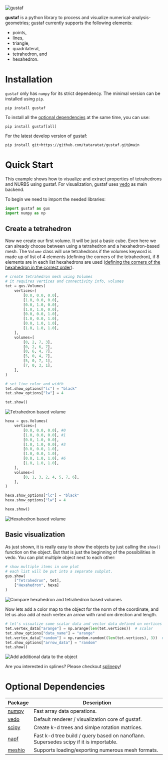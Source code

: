 ![gustaf](docs/source/gustaf-logo.png)

__gustaf__ is a python library to process and visualize numerical-analysis-geometries;
gustaf currently supports the following elements:
- points,
- lines,
- triangle,
- quadrilateral,
- tetrahedron, and
- hexahedron.

# Installation
`gustaf` only has `numpy` for its strict dependency. The minimal version can be installed using `pip`.
```
pip install gustaf
```
To install all the [optional dependencies](#optional-dependencies) at the same time, you can use:
```
pip install gustaf[all]
```
For the latest develop version of gustaf:
```
pip install git+https://github.com/tataratat/gustaf.git@main
```

# Quick Start
This example shows how to visualize and extract properties of tetrahedrons and NURBS using gustaf.
For visualization, gustaf uses [vedo](https://vedo.embl.es) as main backend.

To begin we need to import the needed libraries:

```python
import gustaf as gus
import numpy as np
```
## Create a tetrahedron
Now we create our first volume. It will be just a basic cube. Even here we can
already choose between using a tetrahedron and a hexahedron-based
mesh. The `Volume` class will use tetrahedrons if the volumes keyword is made
up of list of 4 elements (defining the corners of the tetrahedron), if 8
elements are in each list hexahedrons are used ([defining the corners of the hexahedron in the correct order](https://tataratat.github.io/gustaf/gustaf.utils.html#gustaf.utils.connec.make_hexa_volumes)).
```python
# create tetrahedron mesh using Volumes
# it requires vertices and connectivity info, volumes
tet = gus.Volumes(
    vertices=[
        [0.0, 0.0, 0.0],
        [1.0, 0.0, 0.0],
        [0.0, 1.0, 0.0],
        [1.0, 1.0, 0.0],
        [0.0, 0.0, 1.0],
        [1.0, 0.0, 1.0],
        [0.0, 1.0, 1.0],
        [1.0, 1.0, 1.0],
    ],
    volumes=[
        [0, 2, 7, 3],
        [0, 2, 6, 7],
        [0, 6, 4, 7],
        [5, 0, 4, 7],
        [5, 0, 7, 1],
        [7, 0, 3, 1],
    ],
)

# set line color and width
tet.show_options["lc"] = "black"
tet.show_options["lw"] = 4

tet.show()
```
![Tetrahedron based volume](docs/source/_static/tet.png)
```python
hexa = gus.Volumes(
    vertices=[
        [0.0, 0.0, 0.0], #0
        [1.0, 0.0, 0.0], #1
        [0.0, 1.0, 0.0],
        [1.0, 1.0, 0.0], #3
        [0.0, 0.0, 1.0],
        [1.0, 0.0, 1.0],
        [0.0, 1.0, 1.0], #6
        [1.0, 1.0, 1.0],
    ],
    volumes=[
        [0, 1, 3, 2, 4, 5, 7, 6],
    ],
)

hexa.show_options["lc"] = "black"
hexa.show_options["lw"] = 4

hexa.show()
```
![Hexahedron based volume](docs/source/_static/quad.png)
## Basic visualization

As just shown, it is really easy to show the objects by just calling the
`show()` function on the object. But that is just the beginning of the
possibilities in vedo. You can plot multiple object next to each other:
```python
# show multiple items in one plot
# each list will be put into a separate subplot.
gus.show(
    ["Tetrahedron", tet],
    ["Hexahedron", hexa]
)
```
![Compare hexahedron and tetrahedron based volumes](docs/source/_static/tet_quad.png)

Now lets add a color map to the object for the norm of the
coordinate, and let us also add at each vertex an arrow with rand om direction
and length.
```python
# let's visualize some scalar data and vector data defined on vertices
tet.vertex_data["arange"] = np.arange(len(tet.vertices))  # scalar
tet.show_options["data_name"] = "arange"
tet.vertex_data["random"] = np.random.random((len(tet.vertices), 3))  # vector
tet.show_options["arrow_data"] = "random"
tet.show()
```
![Add additional data to the object](docs/source/_static/tet_vertex_data.png)

Are you interested in splines?
Please checkout [splinepy](https://tataratat.github.io/splinepy/)!


# Optional Dependencies
| Package | Description |
| ------- | ----------- |
| [numpy](https://numpy.org) | Fast array data operations. |
| [vedo](https://vedo.embl.es) | Default renderer / visualization core of gustaf. |
| [scipy](https://scipy.org) | Create k-d trees and simlpe rotation matrices.|
| [napf](https://github.com/tataratat/napf) | Fast k-d tree build / query based on nanoflann. Supersedes scipy if it is importable. |
| [meshio](https://github.com/nschloe/meshio) | Supports loading/exporting numerous mesh formats. |
